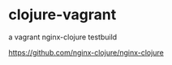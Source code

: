# clojure-vagrant
a vagrant nginx-clojure testbuild

https://github.com/nginx-clojure/nginx-clojure
